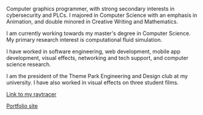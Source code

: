 Computer graphics programmer, with strong secondary interests in cybersecurity and PLCs. I majored in Computer Science with an emphasis in Animation, and double minored in Creative Writing and Mathematics.

I am currently working towards my master's degree in Computer Science. My primary research interest is computational fluid simulation.

I have worked in software engineering, web development, mobile app development, visual effects, networking and tech support, and computer science research.

I am the president of the Theme Park Engineering and Design club at my university. I have also worked in visual effects on three student films.

[Link to my raytracer](https://github.com/MasqueradeOfSilence/raytracer-655) 

[Portfolio site](https://www.alexanderneville.com/portfolio/)

<!---
MasqueradeOfSilence/MasqueradeOfSilence is a ✨ special ✨ repository because its `README.md` (this file) appears on your GitHub profile.
You can click the Preview link to take a look at your changes.
--->

